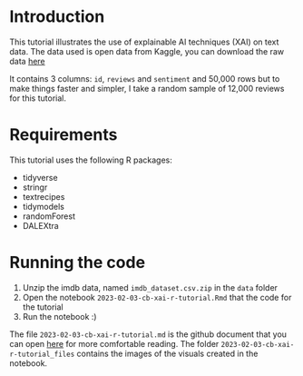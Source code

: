 # Introduction

This tutorial illustrates the use of explainable AI techniques (XAI) on text data. 
The data used is open data from Kaggle, you can download the raw data 
[here](https://ai.stanford.edu/~amaas/data/sentiment/)

It contains 3 columns: `id`, `reviews` and `sentiment` and 50,000 rows but to make 
things faster and simpler, I take a random sample of 12,000 reviews for this tutorial.


# Requirements

This tutorial uses the following R packages:

* tidyverse
* stringr
* textrecipes
* tidymodels
* randomForest
* DALEXtra

# Running the code

1. Unzip the imdb data, named `imdb_dataset.csv.zip` in the `data` folder
2. Open the notebook `2023-02-03-cb-xai-r-tutorial.Rmd` that the code for the tutorial
3. Run the notebook :)

The file `2023-02-03-cb-xai-r-tutorial.md` is the github document that you can open 
[here](https://github.com/ClaireBenard/xai-r-tutorial/blob/main/2023-02-03-cb-xai-r-tutorial.md) 
for more comfortable reading. The folder `2023-02-03-cb-xai-r-tutorial_files` contains
the images of the visuals created in the notebook.
